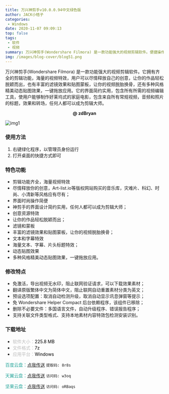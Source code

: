 ```yaml
---
title: 万兴神剪手v10.0.0.94中文绿色版
author: JACK小桔子
categories: 
 - Windows
date: 2020-11-07 09:09:13
top: false
tags: 
 - 软件
 - 视频
summary: 万兴神剪手(Wondershare Filmora) 是一款功能强大的视频剪辑软件。便捷操作，一秒上手；强大剪辑功能，实现专业效果；千万特效，无限创意
img: /images/blog-cover/blog51.png
---
```

万兴神剪手(Wondershare Filmora) 是一款功能强大的视频剪辑软件。它拥有齐全的剪辑功能，海量的视频特效，用户可以尽情释放自己的创意，让你的作品轻松脱颖而出，也有丰富的滤镜效果和贴图蒙板，让你的视频脱胎换骨，还有多种风格精美动态贴图效果，一键拖放应用。它的界面简约实用，包含所有所需的视频编辑工具，使用户能够制作好莱坞式的家庭电影，包含来自所有常规视频，音频和照片的标题，效果和转场，任何人都可以成为剪辑大师。

**<center>@ zdBryan</center>**

![img1](/images/blog/blog51/img1.png "© JACK小桔子")

### 使用方法
1. 右键绿化程序，以管理员身份运行
2. 打开桌面的快捷方式即可

### 特色功能
* 剪辑功能齐全，海量视频特效
* 尽情释放你的创意，Art-list.io等版权网站购买的音乐库，灾难片、科幻、时尚、小清新等风格应有尽有；
* 界面时尚操作简便
* 神剪手的界面设计简约实用，任何人都可以成为剪辑大师；
* 创意资源特效
* 让你的作品轻松脱颖而出；
* 滤镜和蒙板
* 丰富的滤镜效果和贴图蒙板，让你的视频脱胎换骨；
* 文本和字幕特效
* 海量文本、字幕、片头标题特效；
* 动态贴图效果
* 多种风格精美动态贴图效果，一键拖放应用。

### 修改特点
* 免激活，导出视频无水印，阻止联网验证请求，可以下载效果素材；
* 翻译原版繁体中文为简体中文，阻止联网自动重置素材分类为英文；
* 预设选项配置：取消自动检测升级，取消自动显示讯息弹窗等提示；
* 免 Wondershare Helper Compact 后台依赖程序，该组件已移除；
* 删除不必要文件：多国语言文件，自动升级程序、错误报告程序；
* 支持关联文件类型格式、支持本地素材内容特效包检测安装识别。

### 下载地址
* <font color = #bcbcbc>软件大小：</font><font color = #000000>225.8 MB</font>
* <font color = #bcbcbc>文件格式：</font><font color = #000000>7z</font>
* <font color = #bcbcbc>应用平台：</font><font color = #000000>Windows</font>

<font color = #26a59a>百度云盘：</font>[点我传送](https://pan.baidu.com/s/1Ls6RCU0O01FZNt__7pvkow)  `提取码: 8r8s`

<font color = #26a59a>天翼云盘：</font>[点我传送](https://cloud.189.cn/t/aim6N3aaA7Rr)  `访问码: w3oq`

<font color = #26a59a>坚果云盘：</font>[点我传送](https://www.jianguoyun.com/p/DRMLzdsQ8tX5CBiEu8sD)  `访问码: oRBaqs`